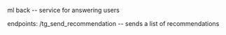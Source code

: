 ml back -- service for answering users

endpoints:
/tg_send_recommendation -- sends a list of recommendations